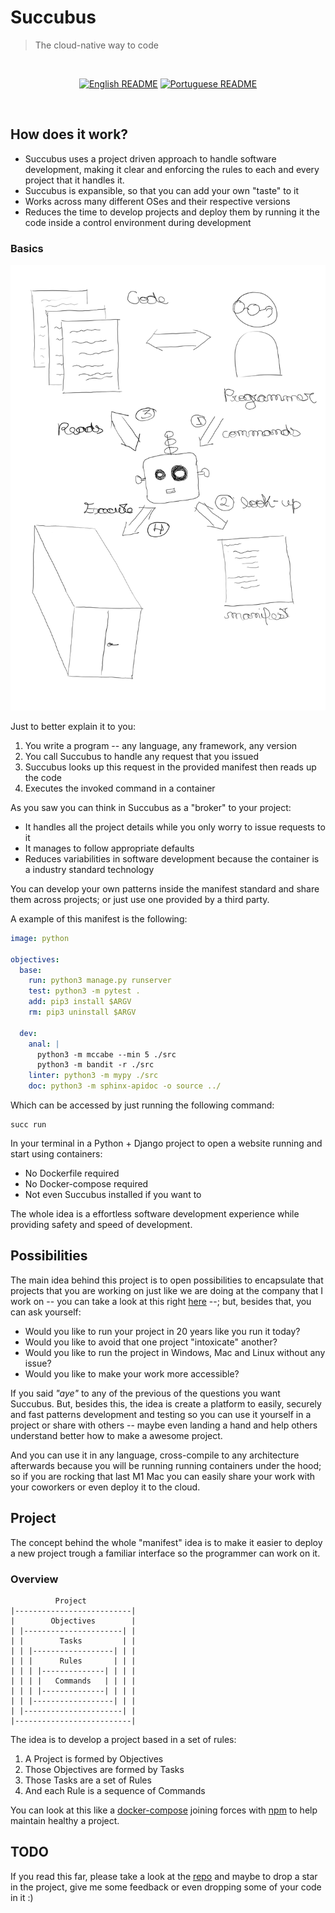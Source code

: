 # Succubus

> The cloud-native way to code

<div align = "center">
<br>

[![English README](https://img.shields.io/badge/Language-EN-blue.svg?longCache=true&style=for-the-badge)](https://github.com/Fazendaaa/Succubus/docs/README.md)
[![Portuguese README](https://img.shields.io/badge/Linguagem-PT-green.svg?longCache=true&style=for-the-badge)](https://github.com/Fazendaaa/Succubus/docs/README.pt.md)

<br>
</div>

## How does it work?

- Succubus uses a project driven approach to handle software development, making it clear and enforcing the rules to each and every project that it handles it.
- Succubus is expansible, so that you can add your own "taste" to it
- Works across many different OSes and their respective versions
- Reduces the time to develop projects and deploy them by running it the code inside a control environment during development

### Basics

![basics](https://raw.githubusercontent.com/Fazendaaa/Succubus/master/assets/img/basics.jpg)

Just to better explain it to you:

1. You write a program -- any language, any framework, any version
2. You call Succubus to handle any request that you issued
3. Succubus looks up this request in the provided manifest then reads up the code
4. Executes the invoked command in a container

As you saw you can think in Succubus as a "broker" to your project:

- It handles all the project details while you only worry to issue requests to it
- It manages to follow appropriate defaults
- Reduces variabilities in software development because the container is a industry standard technology

You can develop your own patterns inside the manifest standard and share them across projects; or just use one provided by a third party.

A example of this manifest is the following:

```yaml
image: python

objectives:
  base:
    run: python3 manage.py runserver
    test: python3 -m pytest .
    add: pip3 install $ARGV
    rm: pip3 uninstall $ARGV

  dev:
    anal: |
      python3 -m mccabe --min 5 ./src
      python3 -m bandit -r ./src
    linter: python3 -m mypy ./src
    doc: python3 -m sphinx-apidoc -o source ../
```

Which can be accessed by just running the following command:

```shell
succ run
```

In your terminal in a Python + Django project to open a website running and start using containers:

- No Dockerfile required
- No Docker-compose required
- Not even Succubus installed if you want to

The whole idea is a effortless software development experience while providing safety and speed of development.

## Possibilities

The main idea behind this project is to open possibilities to encapsulate that projects that you are working on just like we are doing at the company that I work on -- you can take a look at this right [here](https://github.com/Fazendaaa/CFD) --; but, besides that, you can ask yourself:

- Would you like to run your project in 20 years like you run it today?
- Would you like to avoid that one project "intoxicate" another?
- Would you like to run the project in Windows, Mac and Linux without any issue?
- Would you like to make your work more accessible?

If you said *"aye"* to any of the previous of the questions you want Succubus. But, besides this, the idea is create a platform to easily, securely and fast patterns development and testing so you can use it yourself in a project or share with others -- maybe even landing a hand and help others understand better how to make a awesome project.

And you can use it in any language, cross-compile to any architecture afterwards because you will be running running containers under the hood; so if you are rocking that last M1 Mac you can easily share your work with your coworkers or even deploy it to the cloud.

## Project

The concept behind the whole "manifest" idea is to make it easier to deploy a new project trough a familiar interface so the programmer can work on it.

### Overview

```shell
          Project
|--------------------------|
|        Objectives        |
| |----------------------| |
| |        Tasks         | |
| | |------------------| | |
| | |      Rules       | | |
| | | |--------------| | | |
| | | |   Commands   | | | |
| | | |--------------| | | |
| | |------------------| | |
| |----------------------| |
|--------------------------|
```

The idea is to develop a project based in a set of rules:

1. A Project is formed by Objectives
2. Those Objectives are formed by Tasks
3. Those Tasks are a set of Rules
4. And each Rule is a sequence of Commands

You can look at this like a [docker-compose](https://docs.docker.com/compose/) joining forces with [npm](https://www.npmjs.com/) to help maintain healthy a project.

## TODO

If you read this far, please take a look at the [repo](https://github.com/Fazendaaa/Succubus) and maybe to drop a star in the project, give me some feedback or even dropping some of your code in it :)
